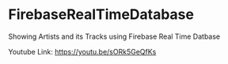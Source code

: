# FirebaseRealTimeDatabase
Showing Artists and its Tracks using Firebase Real Time Datbase


Youtube Link: https://youtu.be/sORk5GeQfKs
